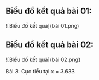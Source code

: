 ## Biểu đồ kết quả bài 01:

![Biểu đồ kết quả](bài 01.png)

## Biểu đồ kết quả bài 02:

![Biểu đồ kết quả](bài 02.png)

Bài 3:
Cực tiểu tại x = 3.633